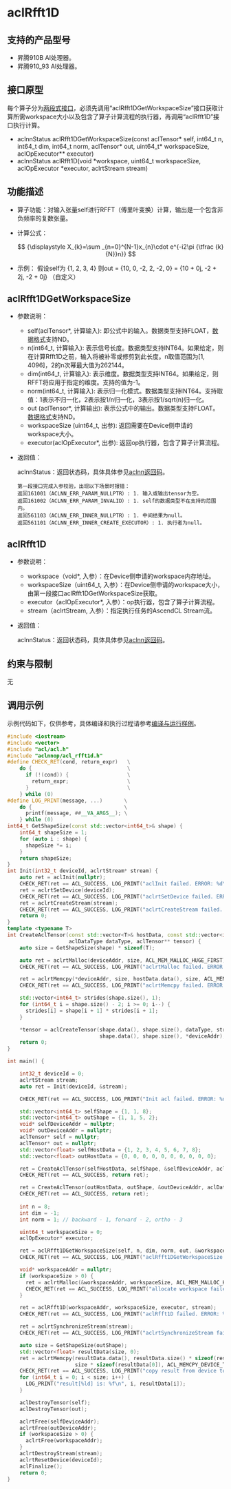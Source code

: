 # aclRfft1D 

## 支持的产品型号 

* 昇腾910B AI处理器。
* 昇腾910_93 AI处理器。

## 接口原型 
每个算子分为[两段式接口](common/两段式接口.md)，必须先调用“aclRfft1DGetWorkspaceSize”接口获取计算所需workspace大小以及包含了算子计算流程的执行器，再调用“aclRfft1D”接口执行计算。

* aclnnStatus aclRfft1DGetWorkspaceSize(const aclTensor* self, int64_t n, int64_t dim, int64_t norm, aclTensor* out, uint64_t* workspaceSize, aclOpExecutor** executor)
* aclnnStatus aclRfft1D(void *workspace, uint64_t workspaceSize, aclOpExecutor *executor, aclrtStream stream)

## 功能描述 
* 算子功能：对输入张量self进行RFFT（傅里叶变换）计算，输出是一个包含非负频率的复数张量。
* 计算公式：

  $$
  {\displaystyle X_{k}=\sum _{n=0}^{N-1}x_{n}\cdot e^{-i2\pi {\tfrac {k}{N}}n}}
  $$
  
* 示例：
  假设self为 {1, 2, 3, 4} 则out = {10, 0, -2, 2, -2, 0} = {10 + 0j, -2 + 2j, -2 + 0j} （自定义）

## aclRfft1DGetWorkspaceSize 

* 参数说明：
    * self(aclTensor\*, 计算输入): 即公式中的输入。数据类型支持FLOAT，[数据格式](common/数据格式.md)支持ND。
    * n(int64_t, 计算输入): 表示信号长度。数据类型支持INT64。如果给定，则在计算Rfft1D之前，输入将被补零或修剪到此长度。n取值范围为[1, 4096]，2的n次幂最大值为262144。
    * dim(int64_t, 计算输入): 表示维度。数据类型支持INT64。如果给定，则RFFT将应用于指定的维度。支持的值为-1。
    * norm(int64_t, 计算输入): 表示归一化模式。数据类型支持INT64。支持取值：1表示不归一化，2表示按1/n归一化，3表示按1/sqrt(n)归一化。
    * out (aclTensor\*, 计算输出): 表示公式中的输出。数据类型支持FLOAT。[数据格式](common/数据格式.md)支持ND。
    * workspaceSize (uint64_t, 出参): 返回需要在Device侧申请的workspace大小。
    * executor(aclOpExecutor\*, 出参): 返回op执行器，包含了算子计算流程。


* 返回值：

    aclnnStatus：返回状态码，具体具体参见[aclnn返回码](common/aclnn返回码.md)。
    ```
    第一段接口完成入参校验，出现以下场景时报错：
    返回161001（ACLNN_ERR_PARAM_NULLPTR）: 1. 输入或输出tensor为空。
    返回161002（ACLNN_ERR_PARAM_INVALID）: 1. self的数据类型不在支持的范围内。
    返回561103（ACLNN_ERR_INNER_NULLPTR）: 1. 中间结果为null。
    返回561101（ACLNN_ERR_INNER_CREATE_EXECUTOR）: 1. 执行者为null。                              
    ```

## aclRfft1D 
* 参数说明：
    * workspace（void*, 入参）：在Device侧申请的workspace内存地址。
    * workspaceSize（uint64_t, 入参）：在Device侧申请的workspace大小，由第一段接口aclRfft1DGetWorkspaceSize获取。
    * executor（aclOpExecutor*, 入参）：op执行器，包含了算子计算流程。
    * stream（aclrtStream, 入参）：指定执行任务的AscendCL Stream流。
* 返回值：

    aclnnStatus：返回状态码，具体具体参见[aclnn返回码](common/aclnn返回码.md)。

## 约束与限制 

无

## 调用示例 

示例代码如下，仅供参考，具体编译和执行过程请参考[编译与运行样例](common/编译与运行样例.md)。

```Cpp
#include <iostream>
#include <vector>
#include "acl/acl.h"
#include "aclnnop/acl_rfft1d.h"
#define CHECK_RET(cond, return_expr)   \
    do {                               \
      if (!(cond)) {                   \
        return_expr;                   \
      }                                \
    } while (0)
#define LOG_PRINT(message, ...)       \
    do {                              \
      printf(message, ##__VA_ARGS__); \
    } while (0)
int64_t GetShapeSize(const std::vector<int64_t>& shape) {
    int64_t shapeSize = 1;
    for (auto i : shape) {
      shapeSize *= i;
    }
    return shapeSize;
}
int Init(int32_t deviceId, aclrtStream* stream) {
    auto ret = aclInit(nullptr);
    CHECK_RET(ret == ACL_SUCCESS, LOG_PRINT("aclInit failed. ERROR: %d\n", ret); return ret);
    ret = aclrtSetDevice(deviceId);
    CHECK_RET(ret == ACL_SUCCESS, LOG_PRINT("aclrtSetDevice failed. ERROR: %d\n", ret); return ret);
    ret = aclrtCreateStream(stream);
    CHECK_RET(ret == ACL_SUCCESS, LOG_PRINT("aclrtCreateStream failed. ERROR: %d\n", ret); return ret);
    return 0;
}
template <typename T>
int CreateAclTensor(const std::vector<T>& hostData, const std::vector<int64_t>& shape, void** deviceAddr,
                    aclDataType dataType, aclTensor** tensor) {
    auto size = GetShapeSize(shape) * sizeof(T);

    auto ret = aclrtMalloc(deviceAddr, size, ACL_MEM_MALLOC_HUGE_FIRST);
    CHECK_RET(ret == ACL_SUCCESS, LOG_PRINT("aclrtMalloc failed. ERROR: %d\n", ret); return ret);

    ret = aclrtMemcpy(*deviceAddr, size, hostData.data(), size, ACL_MEMCPY_HOST_TO_DEVICE);
    CHECK_RET(ret == ACL_SUCCESS, LOG_PRINT("aclrtMemcpy failed. ERROR: %d\n", ret); return ret);

    std::vector<int64_t> strides(shape.size(), 1);
    for (int64_t i = shape.size() - 2; i >= 0; i--) {
      strides[i] = shape[i + 1] * strides[i + 1];
    }

    *tensor = aclCreateTensor(shape.data(), shape.size(), dataType, strides.data(), 0, aclFormat::ACL_FORMAT_ND,
                              shape.data(), shape.size(), *deviceAddr);
    return 0;
}

int main() {

    int32_t deviceId = 0;
    aclrtStream stream;
    auto ret = Init(deviceId, &stream);

    CHECK_RET(ret == ACL_SUCCESS, LOG_PRINT("Init acl failed. ERROR: %d\n", ret); return ret);

    std::vector<int64_t> selfShape = {1, 1, 8};
    std::vector<int64_t> outShape = {1, 1, 5, 2};
    void* selfDeviceAddr = nullptr;
    void* outDeviceAddr = nullptr;
    aclTensor* self = nullptr;
    aclTensor* out = nullptr;
    std::vector<float> selfHostData = {1, 2, 3, 4, 5, 6, 7, 8};
    std::vector<float> outHostData = {0, 0, 0, 0, 0, 0, 0, 0, 0, 0};

    ret = CreateAclTensor(selfHostData, selfShape, &selfDeviceAddr, aclDataType::ACL_FLOAT, &self);
    CHECK_RET(ret == ACL_SUCCESS, return ret);

    ret = CreateAclTensor(outHostData, outShape, &outDeviceAddr, aclDataType::ACL_FLOAT, &out);
    CHECK_RET(ret == ACL_SUCCESS, return ret);
    
    int n = 8;
    int dim = -1;
    int norm = 1; // backward - 1, forward - 2, ortho - 3

    uint64_t workspaceSize = 0;
    aclOpExecutor* executor;

    ret = aclRfft1DGetWorkspaceSize(self, n, dim, norm, out, &workspaceSize, &executor);
    CHECK_RET(ret == ACL_SUCCESS, LOG_PRINT("aclRfft1DGetWorkspaceSize failed. ERROR: %d\n", ret); return ret);

    void* workspaceAddr = nullptr;
    if (workspaceSize > 0) {
      ret = aclrtMalloc(&workspaceAddr, workspaceSize, ACL_MEM_MALLOC_HUGE_FIRST);
      CHECK_RET(ret == ACL_SUCCESS, LOG_PRINT("allocate workspace failed. ERROR: %d\n", ret); return ret);
    }

    ret = aclRfft1D(workspaceAddr, workspaceSize, executor, stream);
    CHECK_RET(ret == ACL_SUCCESS, LOG_PRINT("aclRfft1D failed. ERROR: %d\n", ret); return ret);

    ret = aclrtSynchronizeStream(stream);
    CHECK_RET(ret == ACL_SUCCESS, LOG_PRINT("aclrtSynchronizeStream failed. ERROR: %d\n", ret); return ret);

    auto size = GetShapeSize(outShape);
    std::vector<float> resultData(size, 0);
    ret = aclrtMemcpy(resultData.data(), resultData.size() * sizeof(resultData[0]), outDeviceAddr,
                      size * sizeof(resultData[0]), ACL_MEMCPY_DEVICE_TO_HOST);
    CHECK_RET(ret == ACL_SUCCESS, LOG_PRINT("copy result from device to host failed. ERROR: %d\n", ret); return ret);
    for (int64_t i = 0; i < size; i++) {
      LOG_PRINT("result[%ld] is: %f\n", i, resultData[i]);
    }

    aclDestroyTensor(self);
    aclDestroyTensor(out);

    aclrtFree(selfDeviceAddr);
    aclrtFree(outDeviceAddr);
    if (workspaceSize > 0) {
      aclrtFree(workspaceAddr);
    }
    aclrtDestroyStream(stream);
    aclrtResetDevice(deviceId);
    aclFinalize();
    return 0;
}
```